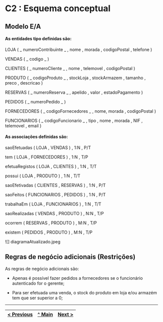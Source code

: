 # C2 : Esquema conceptual

## Modelo E/A
#### As entidades tipo definidas são:

LOJA ( _ numeroContribuinte _ , nome , morada , codigoPostal , telefone )

VENDAS ( _ codigo _ )

CLIENTES ( _ numeroCliente _ , nome , telemovel , codigoPostal )

PRODUTO ( _ codigoProduto _ , stockLoja , stockArmazem , tamanho , preco , descricao )

RESERVAS ( _ numeroReserva _ , apelido , valor , estadoPagamento )

PEDIDOS ( _ numeroPedido _ )

FORNECEDORES ( _ codigoFornecedores _ , nome, morada , codigoPostal )

FUNCIONARIOS ( _ codigoFuncionario _ , tipo , nome , morada , NIF , telemovel , email )


#### As associações definidas são:

saoEfetuadas ( LOJA , VENDAS ) , 1:N , P/T

tem ( LOJA , FORNECEDORES ) , 1:N , T/P

efetuaRegistos ( LOJA , CLIENTES ) , 1:N , T/T

possui ( LOJA , PRODUTO ) , 1:N , T/T

saoEfetivadas ( CLIENTES , RESERVAS ) , 1:N , P/T

saoFeitos ( FUNCIONARIOS , PEDIDOS ) , 1:N , P/T

trabalhaEm ( LOJA , FUNCIONARIOS ) , 1:N , T/T

saoRealizadas ( VENDAS , PRODUTO ) , N:N , T/P

ocorrem ( RESERVAS , PRODUTO ) , M:N , T/P

existem ( PEDIDOS , PRODUTO ) , M:N , T/P

![] diagramaAtualizado.jpeg

## Regras de negócio adicionais (Restrições)

As regras de negócio adicionais são:

- Apenas é possível fazer pedidos a fornecedores se o funcionário autenticado for o gerente;

- Para ser efetuada uma venda, o stock do produto em loja e/ou armazém tem que ser superior a 0;


---
[< Previous](rebd01.md) | [^ Main](https://github.com/leonorVicente/tcm21-sibd-g10/) | [Next >](rebd03.md)
:--- | :---: | ---: 
